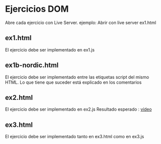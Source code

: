 # Ejercicios DOM

Abre cada ejercicio con Live Server.
ejemplo: Abrir con live server ex1.html

## ex1.html

El ejercicio debe ser implementado en ex1.js

## ex1b-nordic.html

El ejercicio debe ser implementado entre las etiquetas script del mismo HTML. Lo que tiene que suceder está explicado en los comentarios

## ex2.html

El ejercicio debe ser implementado en ex2.js
Resultado esperado : [vídeo](https://oscarm.tinytake.com/msc/ODgxNzQwOF8yMjI0ODMxMA)

## ex3.html

El ejercicio debe ser implementado tanto en ex3.html como en ex3.js
